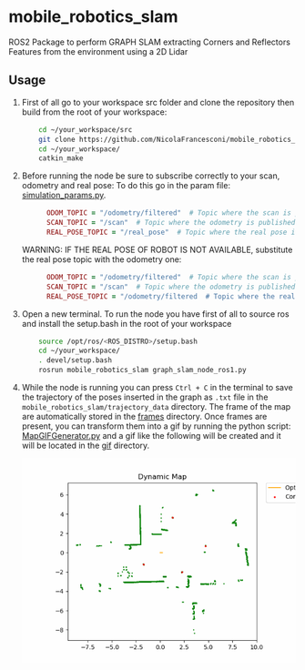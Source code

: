 # mobile_robotics_slam
ROS2 Package to perform GRAPH SLAM extracting Corners and Reflectors Features from the environment using a 2D Lidar

## Usage

1. First of all go to your workspace src folder and clone the repository then build from the root of your workspace:
      ```bash
          cd ~/your_workspace/src
          git clone https://github.com/NicolaFrancesconi/mobile_robotics_slam.git
          cd ~/your_workspace/
          catkin_make

      ```
2. Before running the node be sure to subscribe correctly to your scan, odometry and real pose:
   To do this go in the param file: [simulation_params.py](/mobile_robotics_slam/Params/simulation_params.py).
      ```ruby
            ODOM_TOPIC = "/odometry/filtered"  # Topic where the scan is published
            SCAN_TOPIC = "/scan"  # Topic where the odometry is published
            REAL_POSE_TOPIC = "/real_pose"  # Topic where the real pose is published  
      ```
    WARNING: IF THE REAL POSE OF ROBOT IS NOT AVAILABLE, substitute the real pose topic with the odometry one:
      ```ruby
            ODOM_TOPIC = "/odometry/filtered"  # Topic where the scan is published
            SCAN_TOPIC = "/scan"  # Topic where the odometry is published
            REAL_POSE_TOPIC = "/odometry/filtered  # Topic where the real pose is published    
      ```

3. Open a new terminal. To run the node you have first of all to source ros and install the setup.bash in the root of your workspace
      ```bash
          source /opt/ros/<ROS_DISTRO>/setup.bash
          cd ~/your_workspace/
          . devel/setup.bash
          rosrun mobile_robotics_slam graph_slam_node_ros1.py
      ```

4. While the node is running you can press `Ctrl + C` in the terminal to save the trajectory of the poses inserted in the graph as `.txt` file in
   the  `mobile_robotics_slam/trajectory_data` directory. 
   The frame of the map are automatically stored in the [frames](/frames) directory. Once frames are present, you can transform them into
   a gif by running the python script: [MapGIFGenerator.py](mobile_robotics_slam/MapGenerator/MapGIFGenerator.py) and a gif like the following      will be created and it will be located in the [gif](/gif) directory.

   ![](gif/MapRealDingoAuditorium1.gif)
   
